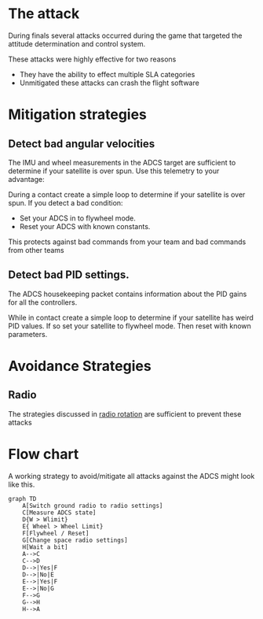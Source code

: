 # The attack

During finals several attacks occurred during the game that targeted the attitude determination and control system.

These attacks were highly effective for two reasons

- They have the ability to effect multiple SLA categories
- Unmitigated these attacks can crash the flight software 

# Mitigation strategies

## Detect bad angular velocities 

The IMU and wheel measurements in the ADCS target are sufficient to determine if your satellite is over spun. Use this telemetry to your advantage:

During a contact create a simple loop to determine if your satellite is over spun. If you detect a bad condition:
- Set your ADCS in to flywheel mode.
- Reset your ADCS with known constants.

This protects against bad commands from your team and bad commands from other teams

## Detect bad PID settings.

The ADCS housekeeping packet contains information about the PID gains for all the controllers. 

While in contact create a simple loop to determine if your satellite has weird PID values. If so set your satellite to flywheel mode. Then reset with known parameters.


# Avoidance Strategies 

## Radio 

The strategies discussed in [radio rotation](./radio_rotation.md) are sufficient to prevent these attacks


# Flow chart

A working strategy to avoid/mitigate all attacks against the ADCS might look like this.

```mermaid
graph TD
    A[Switch ground radio to radio settings]
    C[Measure ADCS state]
    D{W > Wlimit}
    E{ Wheel > Wheel Limit}
    F[Flywheel / Reset]
    G[Change space radio settings]
    H[Wait a bit]
    A-->C
    C-->D
    D-->|Yes|F
    D-->|No|E 
    E-->|Yes|F
    E-->|No|G
    F-->G
    G-->H
    H-->A
```
